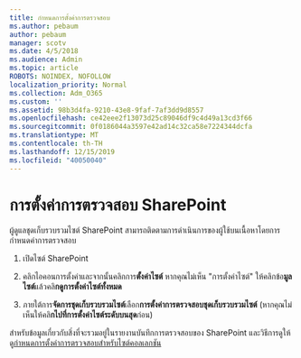 ```yaml
---
title: กำหนดการตั้งค่าการตรวจสอบ
ms.author: pebaum
author: pebaum
manager: scotv
ms.date: 4/5/2018
ms.audience: Admin
ms.topic: article
ROBOTS: NOINDEX, NOFOLLOW
localization_priority: Normal
ms.collection: Adm_O365
ms.custom: ''
ms.assetid: 98b3d4fa-9210-43e8-9faf-7af3dd9d8557
ms.openlocfilehash: ce42eee2f13073d25c89046df9c4d49a13cd3f66
ms.sourcegitcommit: 0f0186044a3597e42ad14c32ca58e7224344dcfa
ms.translationtype: MT
ms.contentlocale: th-TH
ms.lasthandoff: 12/15/2019
ms.locfileid: "40050040"
---
```

# <a name="configure-sharepoint-audit-settings"></a>การตั้งค่าการตรวจสอบ SharePoint

ผู้ดูแลชุดเก็บรวบรวมไซต์ SharePoint สามารถติดตามการดำเนินการของผู้ใช้บนเนื้อหาโดยการกำหนดค่าการตรวจสอบ
  
1. เปิดไซต์ SharePoint
    
2. คลิกไอคอนการตั้งค่าและจากนั้นคลิกการ**ตั้งค่าไซต์** หากคุณไม่เห็น "การตั้งค่าไซต์" ให้คลิกข้อ**มูลไซต์**แล้วคลิ**กดูการตั้งค่าไซต์ทั้งหมด**
    
3. ภายใต้การ**จัดการชุดเก็บรวบรวมไซต์**เลือก**การตั้งค่าการตรวจสอบชุดเก็บรวบรวมไซต์** (หากคุณไม่เห็นให้คลิ**กไปที่การตั้งค่าไซต์ระดับบนสุด**ก่อน) 
    
สำหรับข้อมูลเกี่ยวกับสิ่งที่จะรวมอยู่ในรายงานบันทึกการตรวจสอบของ SharePoint และวิธีการดูให้ดู[กำหนดการตั้งค่าการตรวจสอบสำหรับไซต์คอลเลกชัน](https://go.microsoft.com/fwlink/?linkid=404050)
  

